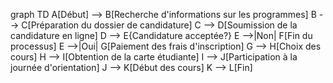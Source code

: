 graph TD
    A[Début] --> B[Recherche d'informations sur les programmes]
    B --> C[Préparation du dossier de candidature]
    C --> D[Soumission de la candidature en ligne]
    D --> E{Candidature acceptée?}
    E -->|Non| F[Fin du processus]
    E -->|Oui| G[Paiement des frais d'inscription]
    G --> H[Choix des cours]
    H --> I[Obtention de la carte étudiante]
    I --> J[Participation à la journée d'orientation]
    J --> K[Début des cours]
    K --> L[Fin]

